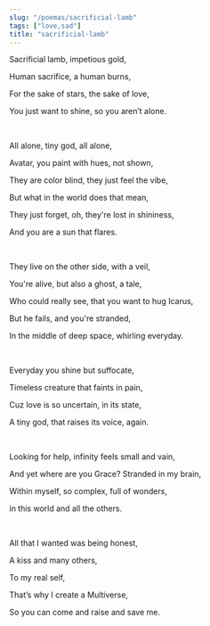 ```yaml
---
slug: "/poemas/sacrificial-lamb"
tags: ["love,sad"]
title: "sacrificial-lamb"
---
```

Sacrificial lamb, impetious gold,

Human sacrifice, a human burns,

For the sake of stars, the sake of love,

You just want to shine, so you aren’t alone.

&nbsp;

All alone, tiny god, all alone,

Avatar, you paint with hues, not shown,

They are color blind, they just feel the vibe,

But what in the world does that mean,

They just forget, oh, they're lost in shininess,

And you are a sun that flares.

&nbsp;

They live on the other side, with a veil,

You're alive, but also a ghost, a tale,

Who could really see, that you want to hug Icarus,

But he fails, and you're stranded,

In the middle of deep space, whirling everyday.

&nbsp;

Everyday you shine but suffocate,

Timeless creature that faints in pain,

Cuz love is so uncertain, in its state,

A tiny god, that raises its voice, again.

&nbsp;

Looking for help, infinity feels small and vain,

And yet where are you Grace? Stranded in my brain,

Within myself, so complex, full of wonders,

in this world and all the others.

&nbsp;

All that I wanted was being honest,

A kiss and many others,

To my real self,

That’s why I create a Multiverse,

So you can come and raise and save me.